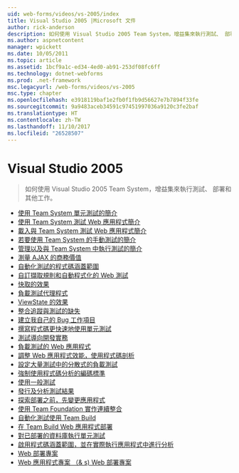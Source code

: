 ```yaml
---
uid: web-forms/videos/vs-2005/index
title: Visual Studio 2005 |Microsoft 文件
author: rick-anderson
description: 如何使用 Visual Studio 2005 Team System，增益集來執行測試、 部署和其他工作。
ms.author: aspnetcontent
manager: wpickett
ms.date: 10/05/2011
ms.topic: article
ms.assetid: 1bcf9a1c-ed34-4ed0-ab91-253df08fc6ff
ms.technology: dotnet-webforms
ms.prod: .net-framework
msc.legacyurl: /web-forms/videos/vs-2005
msc.type: chapter
ms.openlocfilehash: e3918119baf1e2fb0f1fb9d56627e7b7894f33fe
ms.sourcegitcommit: 9a9483aceb34591c97451997036a9120c3fe2baf
ms.translationtype: HT
ms.contentlocale: zh-TW
ms.lasthandoff: 11/10/2017
ms.locfileid: "26528507"
---
```

<a name="visual-studio-2005"></a>Visual Studio 2005
====================
> 如何使用 Visual Studio 2005 Team System，增益集來執行測試、 部署和其他工作。


- [使用 Team System 單元測試的簡介](introduction-to-unit-testing-with-team-system.md)
- [使用 Team System 測試 Web 應用程式簡介](introduction-to-testing-web-applications-with-team-system.md)
- [載入與 Team System 測試 Web 應用程式簡介](introduction-to-load-testing-web-applications-with-team-system.md)
- [若要使用 Team System 的手動測試的簡介](introduction-to-manual-testing-with-team-system.md)
- [管理以及與 Team System 中執行測試的簡介](introduction-to-managing-and-running-tests-with-team-system.md)
- [測量 AJAX 的商務價值](measuring-the-business-value-of-ajax.md)
- [自動化測試的程式碼涵蓋範圍](code-coverage-of-automated-tests.md)
- [自訂擷取規則和自動程式化的 Web 測試](custom-extraction-rules-and-coded-web-tests.md)
- [快取的效果](the-effects-of-caching.md)
- [負載測試代理程式](using-the-load-test-agent.md)
- [ViewState 的效果](the-effects-of-viewstate.md)
- [整合追蹤與測試的缺失](how-do-i-integrate-defect-tracking-with-testing.md)
- [建立我自己的 Bug 工作項目](how-do-i-create-my-own-bug-work-item.md)
- [撰寫程式碼更快速地使用單元測試](how-do-i-write-code-more-quickly-with-unit-tests.md)
- [測試導向開發實務](how-do-i-practice-test-driven-development.md)
- [負載測試的 Web 應用程式](how-do-i-load-test-a-web-application.md)
- [調整 Web 應用程式效能，使用程式碼剖析](how-do-i-tune-web-application-performance-with-profiling.md)
- [設定大量測試中的分散式的負載測試](how-do-i-set-up-distributed-load-testing-for-high-volume-tests.md)
- [強制使用程式碼分析的編碼標準](how-do-i-enforce-coding-standards-with-code-analysis.md)
- [使用一般測試](how-do-i-use-generic-tests.md)
- [發行及分析測試結果](how-do-i-publish-and-analyze-test-results.md)
- [探索部署之前，先變更應用程式](how-do-i-discover-application-changes-prior-to-deployment.md)
- [使用 Team Foundation 實作連續整合](how-do-i-implement-continuous-integration-with-team-foundation.md)
- [自動化測試使用 Team Build](how-do-i-automate-testing-using-team-build.md)
- [在 Team Build Web 應用程式部署](how-do-i-deploy-a-web-application-during-a-team-build.md)
- [對已部署的資料庫執行單元測試](how-do-i-run-unit-tests-against-a-deployed-database.md)
- [啟用程式碼涵蓋範圍，並在實際執行應用程式中進行分析](how-do-i-enable-code-coverage-and-profiling-in-production-applications.md)
- [Web 部署專案](web-deployment-projects.md)
- [Web 應用程式專案 （& s) Web 部署專案](web-application-projects-web-deployment-projects.md)

